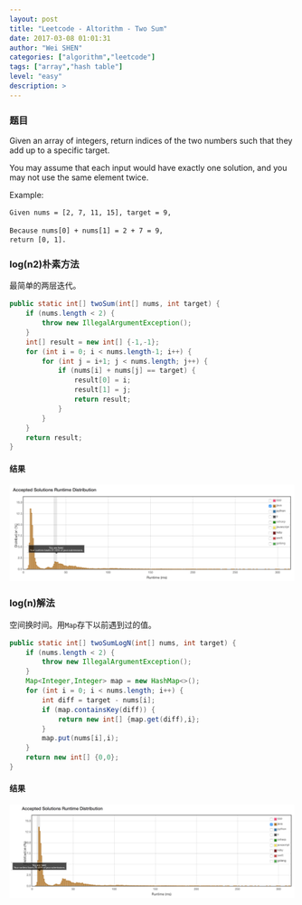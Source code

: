 ```yaml
---
layout: post
title: "Leetcode - Altorithm - Two Sum"
date: 2017-03-08 01:01:31
author: "Wei SHEN"
categories: ["algorithm","leetcode"]
tags: ["array","hash table"]
level: "easy"
description: >
---
```


### 题目
Given an array of integers, return indices of the two numbers such that they add up to a specific target.

You may assume that each input would have exactly one solution, and you may not use the same element twice.

Example:
```
Given nums = [2, 7, 11, 15], target = 9,

Because nums[0] + nums[1] = 2 + 7 = 9,
return [0, 1].
```

### log(n2)朴素方法
最简单的两层迭代。
```java
public static int[] twoSum(int[] nums, int target) {
    if (nums.length < 2) {
        throw new IllegalArgumentException();
    }
    int[] result = new int[] {-1,-1};
    for (int i = 0; i < nums.length-1; i++) {
        for (int j = i+1; j < nums.length; j++) {
            if (nums[i] + nums[j] == target) {
                result[0] = i;
                result[1] = j;
                return result;
            }
        }
    }
    return result;
}
```

#### 结果
![two-sum-1](/images/leetcode/two-sum-1.png)

### log(n)解法
空间换时间。用`Map`存下以前遇到过的值。

```java
public static int[] twoSumLogN(int[] nums, int target) {
    if (nums.length < 2) {
        throw new IllegalArgumentException();
    }
    Map<Integer,Integer> map = new HashMap<>();
    for (int i = 0; i < nums.length; i++) {
        int diff = target - nums[i];
        if (map.containsKey(diff)) {
            return new int[] {map.get(diff),i};
        }
        map.put(nums[i],i);
    }
    return new int[] {0,0};
}
```

#### 结果
![two-sum-2](/images/leetcode/two-sum-2.png)
